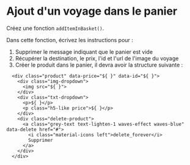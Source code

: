 # Ajout d'un voyage dans le panier

Créez une fonction `addItemInBasket()`.

Dans cette fonction, écrivez les instructions pour :

1. Supprimer le message indiquant que le panier est vide
2. Récupérer la destination, le prix, l'id et l'url de l'image du voyage
3. Créer le produit dans le panier, il devra avoir la structure suivante :
```
  <div class="product" data-price="${ }" data-id="${ }">
    <div class="img-dropdown">
      <img src="${ }">
    </div>
    <div class="txt-dropdown">
      <p>${ }</p>
      <p class="h5-like price">${ }</p>
    </div>
    <div class="delete-product">
      <a class="grey-text text-lighten-1 waves-effect waves-blue" data-delete href="#">
        <i class="material-icons left">delete_forever</i>
        Supprimer
      </a>
    </div>
  </div>
```


